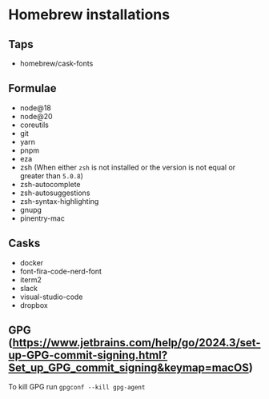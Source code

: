 # Homebrew installations

## Taps
- homebrew/cask-fonts

## Formulae
- node@18
- node@20
- coreutils
- git
- yarn
- pnpm
- eza
- zsh (When either `zsh` is not installed or the version is not equal or greater than `5.0.8`)
- zsh-autocomplete
- zsh-autosuggestions
- zsh-syntax-highlighting
- gnupg
- pinentry-mac

## Casks
- docker
- font-fira-code-nerd-font
- iterm2
- slack
- visual-studio-code
- dropbox

## GPG (https://www.jetbrains.com/help/go/2024.3/set-up-GPG-commit-signing.html?Set_up_GPG_commit_signing&keymap=macOS)

To kill GPG run `gpgconf --kill gpg-agent`
